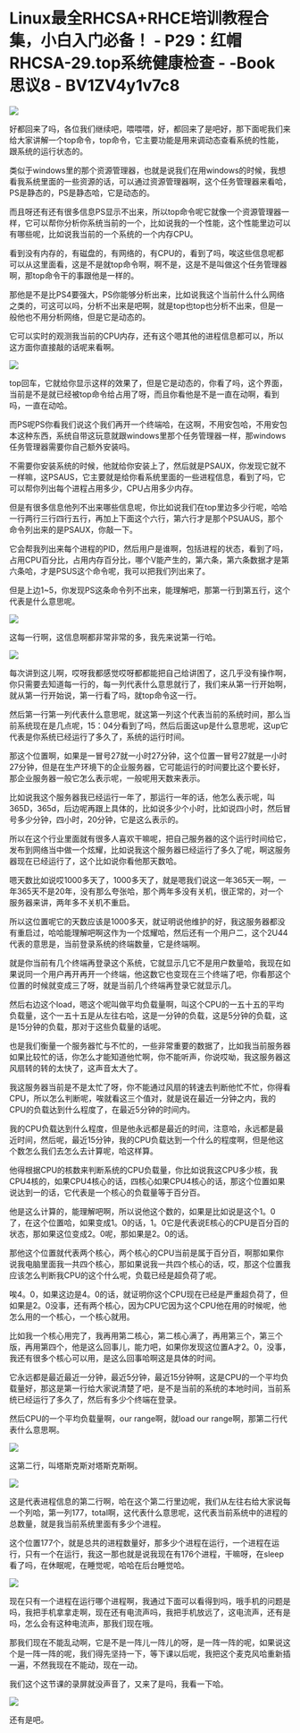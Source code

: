 # Linux最全RHCSA+RHCE培训教程合集，小白入门必备！ - P29：红帽RHCSA-29.top系统健康检查 - -Book思议8 - BV1ZV4y1v7c8

![](img/d1d882a7876552847911d2f0e0a00c6e_0.png)

好都回来了吗，各位我们继续吧，喂喂喂，好，都回来了是吧好，那下面呢我们来给大家讲解一个top命令，top命令，它主要功能是用来调动态查看系统的性能，跟系统的运行状态的。

类似于windows里的那个资源管理器，也就是说我们在用windows的时候，我想看我系统里面的一些资源的话，可以通过资源管理器啊，这个任务管理器来看哈，PS是静态的，PS是静态哈，它是动态的。

而且呀还有还有很多信息PS显示不出来，所以top命令呢它就像一个资源管理器一样，它可以帮你分析你系统当前的一个，比如说我的一个性能，这个性能里边可以有哪些呢，比如说我当前的一个系统的一个内存CPU。

看到没有内存的，有磁盘的，有网络的，有CPU的，看到了吗，唉这些信息呢都可以从这里面看，这是不是就top命令啊，啊不是，这是不是叫做这个任务管理器啊，那top命令干的事跟他是一样的。

那他是不是比PS4要强大，PS你能够分析出来，比如说我这个当前什么什么网络之类的，可这可以吗，分析不出来是吧啊，就是top也top也分析不出来，但是一般他也不用分析网络，但是它是动态的。

它可以实时的观测我当前的CPU内存，还有这个嗯其他的进程信息都可以，所以这方面你直接敲的话呢来看啊。

![](img/d1d882a7876552847911d2f0e0a00c6e_2.png)

top回车，它就给你显示这样的效果了，但是它是动态的，你看了吗，这个界面，当前是不是就已经被top命令给占用了呀，而且你看他是不是一直在动啊，看到吗，一直在动哈。

而PS呢PS你看我们说这个我们再开一个终端哈，在这啊，不用安包哈，不用安包本这种东西，系统自带这玩意就跟windows里那个任务管理器一样，那windows任务管理器需要你自己额外安装吗。

不需要你安装系统的时候，他就给你安装上了，然后就是PSAUX，你发现它就不一样嘛，这PSAUS，它主要就是给你看系统里面的一些进程信息，看到了吗，它可以帮你列出每个进程占用多少，CPU占用多少内存。

但是有很多信息他列不出来哪些信息呢，你比如说我们在top里边多少行呢，哈哈一行两行三行四行五行，再加上下面这个六行，第六行才是那个PSUAUS，那个命令列出来的是PSAUX，你敲一下。

它会帮我列出来每个进程的PID，然后用户是谁啊，包括进程的状态，看到了吗，占用CPU百分比，占用内存百分比，哪个V能产生的，第六条，第六条数据才是第六条哈，才是PSUS这个命令呢，我可以把我们列出来了。

但是上边1~5，你发现PS这条命令列不出来，能理解吧，那第一行到第五行，这个代表是什么意思呢。

![](img/d1d882a7876552847911d2f0e0a00c6e_4.png)

这每一行啊，这信息啊都非常非常的多，我先来说第一行哈。

![](img/d1d882a7876552847911d2f0e0a00c6e_6.png)

每次讲到这儿啊，哎呀我都感觉哎呀都都能把自己给讲困了，这几乎没有操作啊，你只需要去知道每一行的，每一列代表什么意思就行了，我们来从第一行开始啊，就从第一行开始说，第一行看了吗，就top命令这一行。

然后第一行第一列代表什么意思呢，就这第一列这个代表当前的系统时间，那么当前系统现在是几点呢，15：04分看到了吗，然后后面这up是什么意思呢，这up它代表是你系统已经运行了多久了，系统的运行时间。

那这个位置啊，如果是一冒号27就一小时27分钟，这个位置一冒号27就是一小时27分钟，但是在生产环境下的企业服务器，它可能运行的时间要比这个要长好，那企业服务器一般它怎么表示呢，一般呢用天数来表示。

比如说我这个服务器我已经运行一年了，那运行一年的话，他怎么表示呢，叫365D，365d，后边呢再跟上具体的，比如说多少个小时，比如说四小时，然后冒号多少分钟，四小时，20分钟，它是这么表示的。

所以在这个行业里面就有很多人喜欢干嘛呢，把自己服务器的这个运行时间给它，发布到网络当中做一个炫耀，比如说我这个服务器已经运行了多久了呢，啊这服务器现在已经运行了，这个比如说你看他那天数哈。

嗯天数比如说哎1000多天了，1000多天了，就是嗯我们说这一年365天一啊，一年365天不是20年，没有那么夸张哈，那个两年多没有关机，很正常的，对一个服务器来讲，两年多不关机不重启。

所以这位置呢它的天数应该是1000多天，就证明说他维护的好，我这服务器都没有重启过，哈哈能理解吧啊这作为一个炫耀哈，然后还有一个用户二，这个2U44代表的意思是，当前登录系统的终端数量，它是终端啊。

就是你当前有几个终端再登录这个系统，它就显示几它不是用户数量哈，我现在如果说同一个用户再开再开一个终端，他这数它也变现在三个终端了吧，你看那这个位置的时候就变成三了呀，就是当前几个终端再登录它就显示几。

然后右边这个load，嗯这个呢叫做平均负载量啊，叫这个CPU的一五十五的平均负载量，这个一五十五是从左往右哈，这是一分钟的负载，这是5分钟的负载，这是15分钟的负载，那对于这些负载量的话呢。

也是我们衡量一个服务器忙与不忙的，一些非常重要的数据了，比如我当前服务器如果比较忙的话，你怎么才能知道他忙啊，你不能听声，你说哎呦，我这服务器这风扇转的转的太快了，这声音太大了。

我这服务器当前是不是太忙了呀，你不能通过风扇的转速去判断他忙不忙，你得看CPU，所以怎么判断呢，唉就看这三个值对，就是说在最近一分钟之内，我的CPU的负载达到什么程度了，在最近5分钟的时间内。

我的CPU负载达到什么程度，但是他永远都是最近的时间，注意哈，永远都是最近时间，然后呢，最近15分钟，我的CPU负载达到一个什么的程度啊，但是他这个数怎么我们去怎么去计算呢，哈这样算。

他得根据CPU的核数来判断系统的CPU负载量，你比如说我这CPU多少核，我CPU4核的，如果CPU4核心的话，四核心如果CPU4核心的话，那这个位置如果说达到一的话，它代表是一个核心的负载量等于百分百。

他是这么计算的，能理解吧啊，所以说他这个数的，如果是比如说是这个1。0了，在这个位置哈，如果变成1。0的话，1。0它是代表说E核心的CPU是百分百的状态，那如果这位变成2。0呢，那如果是2。0的话。

那他这个位置就代表两个核心，两个核心的CPU当前是属于百分百，啊那如果你说我电脑里面我一共四个核心，那如果说我一共四个核心的话，哎，那这个位置我应该怎么判断我CPU的这个什么呢，负载已经是超负荷了呢。

唉4。0，如果这边是4。0的话，就证明你这个CPU现在已经是严重超负荷了，但如果是2。0没事，还有两个核心，因为CPU它因为这个CPU他在用的时候呢，他怎么用的一个核心，一个核心就用。

比如我一个核心用完了，我再用第二核心，第二核心满了，再用第三个，第三个版，再用第四个，他是这么回事儿，能力吧，如果你发现这位置A才2。0，没事，我还有很多个核心可以用，是这么回事哈啊这是具体的时间。

它永远都是最近最近一分钟，最近5分钟，最近15分钟啊，这是CPU的一个平均负载量好，那这是第一行给大家说清楚了吧，是不是当前的系统的本地时间，当前系统已经运行了多久了，然后有多少个终端在登录。

然后CPU的一个平均负载量啊，our range啊，就load our range啊，那第二行代表什么意思啊。



![](img/d1d882a7876552847911d2f0e0a00c6e_8.png)

这第二行，叫塔斯克斯对塔斯克斯啊。

![](img/d1d882a7876552847911d2f0e0a00c6e_10.png)

这是代表进程信息的第二行啊，哈在这个第二行里边呢，我们从左往右给大家说每一个列哈，第一列177，total啊，这代表什么意思呢，这代表当前系统中的进程的总数量，就是我当前系统里面有多少个进程。

这个位置177个，就是总共的进程数量好，那多少个进程在运行，一个进程在运行，只有一个在运行，我这一那也就是说我现在有176个进程，干嘛呀，在sleep看了吗，在休眠呢，在睡觉呢，哈哈在后台睡觉哈。



![](img/d1d882a7876552847911d2f0e0a00c6e_12.png)

现在只有一个进程在运行哪个进程啊，我通过下面可以看得到吗，哦手机的问题是吗，我把手机拿拿走啊，现在还有电流声吗，我把手机放远了，这电流声，还有是吗，怎么会有这种电流声，那我们现在哦。

那我们现在不能乱动啊，它是不是一阵儿一阵儿的呀，是一阵一阵的呢，如果说这个是一阵一阵的呢，我们得先坚持一下，等下课以后呢，我把这个麦克风哈重新插一遍，不然我现在不能动，现在一动。

我们这个这节课的录屏就没声音了，又来了是吗，我看一下哈。

![](img/d1d882a7876552847911d2f0e0a00c6e_14.png)

还有是吧。